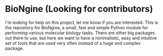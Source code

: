 # BioNgine (Looking for contributors)
I'm looking for help on this project, let me know if you are interested. This is the repository for BioNgine, a small, fast and simple Python module for performing various molecular biology tasks. There are other big packages out there to use, but here we want to have a minimalistic, easy and intuitive set of tools that are used very often instead of a huge and complex package.
